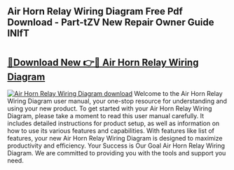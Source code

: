 ## Air Horn Relay Wiring Diagram Free Pdf Download - Part-tZV New Repair Owner Guide lNIfT

# <h2><a href="http://dfhlav.blite.top/?on=Air+Horn+Relay+Wiring+Diagram">🔗Download New 👉🔴 Air Horn Relay Wiring Diagram</a></h2>

[![Air Horn Relay Wiring Diagram download](https://i.imgur.com/lujVjoI.png)](http://dfhlav.blite.top/?on=Air+Horn+Relay+Wiring+Diagram)
Welcome to the Air Horn Relay Wiring Diagram user manual, your one-stop resource for understanding and using your new product. To get started with your Air Horn Relay Wiring Diagram, please take a moment to read this user manual carefully. It includes detailed instructions for product setup, as well as information on how to use its various features and capabilities. With features like list of features, your new Air Horn Relay Wiring Diagram is designed to maximize productivity and efficiency. Your Success is Our Goal Air Horn Relay Wiring Diagram. We are committed to providing you with the tools and support you need.
